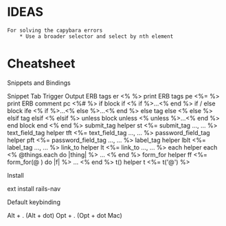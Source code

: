 IDEAS
===================
    For solving the capybara errors
        * Use a broader selector and select by nth element

Cheatsheet
==========
Snippets and Bindings

Snippet	Tab Trigger	Output
ERB tags	er	<% %>
print ERB tags	pe	<%= %>
print ERB comment	pc	<%# %>
if block	if	<% if %>...<% end %>
if / else block	ife	<% if %>...<% else %>...<% end %>
else tag	else	<% else %>
elsif tag	elsif	<% elsif %>
unless block	unless	<% unless %>...<% end %>
end block	end	<% end %>
submit_tag helper	st	<%= submit_tag ..., ... %>
text_field_tag helper	tft	<%= text_field_tag ..., ... %>
password_field_tag helper	pft	<%= password_field_tag ..., ... %>
label_tag helper	lblt	<%= label_tag ..., ... %>
link_to helper	lt	<%= link_to ..., ... %>
each helper	each	<% @things.each do |thing| %> ... <% end %>
form_for helper	ff	<%= form_for(@ ) do |f| %> ... <% end %>
t() helper	t	<%= t('@') %>


Install

ext install rails-nav

Default keybinding

Alt + . (Alt + dot)
Opt + . (Opt + dot Mac)